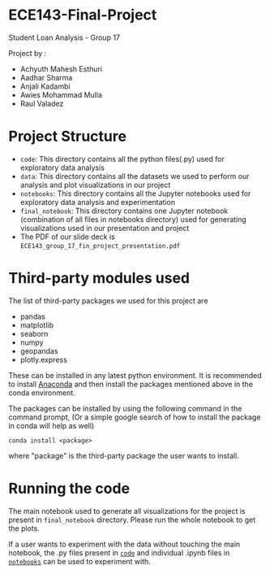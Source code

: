 # ECE143-Final-Project

Student Loan Analysis - Group 17

Project by :
* Achyuth Mahesh Esthuri
* Aadhar Sharma
* Anjali Kadambi
* Awies Mohammad Mulla
* Raul Valadez

# Project Structure

* `code`: This directory contains all the python files(.py) used for exploratory data analysis
* `data`: This directory contains all the datasets we used to perform our analysis and plot visualizations in our project
* `notebooks`: This directory contains all the Jupyter notebooks used for exploratory data analysis and experimentation
* `final_notebook`:  This directory contains one Jupyter notebook (combination of all files in notebooks directory) used for generating visualizations used in our presentation and project
* The PDF of our slide deck is `ECE143_group_17_fin_project_presentation.pdf`


# Third-party modules used

The list of third-party packages we used for this project are
* pandas
* matplotlib
* seaborn
* numpy
* geopandas
* plotly.express

These can be installed in any latest python environment. It is recommended to install [Anaconda](https://www.anaconda.com/download) and then install the packages mentioned above in the conda environment.

The packages can be installed by using the following command in the command prompt, (Or a simple google search of how to install the package in conda will help as well)

```shell
conda install <package>
```
where "package" is the third-party package the user wants to install.

# Running the code

The main notebook used to generate all visualizations for the project is present in `final_notebook` directory. Please run the whole notebook to get the plots.

If a user wants to experiment with the data without touching the main notebook, the .py files present in [`code`](code/) and individual .ipynb files in [`notebooks`](notebooks/) can be used to experiment with.












